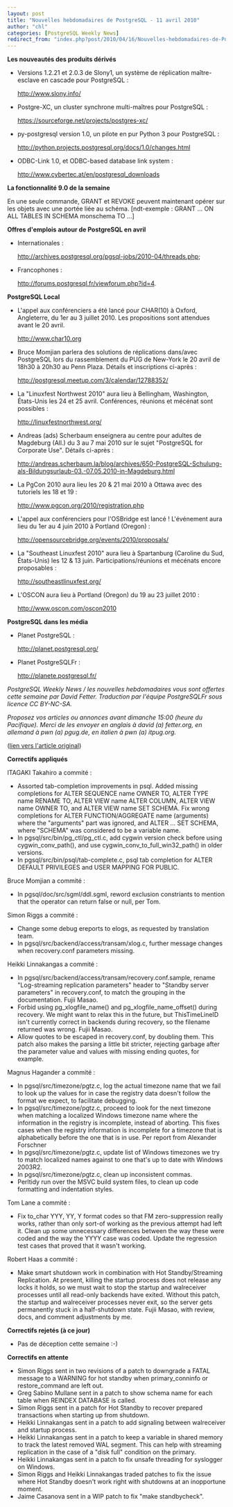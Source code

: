 ```yaml
---
layout: post
title: "Nouvelles hebdomadaires de PostgreSQL - 11 avril 2010"
author: "chl"
categories: [PostgreSQL Weekly News]
redirect_from: "index.php?post/2010/04/16/Nouvelles-hebdomadaires-de-PostgreSQL-11-avril-2010"
---
```



<p><strong>Les nouveaut&eacute;s des produits d&eacute;riv&eacute;s</strong></p>

<ul>

<li>Versions 1.2.21 et 2.0.3 de Slony1, un syst&egrave;me de r&eacute;plication ma&icirc;tre-esclave en cascade pour PostgreSQL&nbsp;: 

<a target="_blank" href="http://www.slony.info/">http://www.slony.info/</a></li>

<li>Postgre-XC, un cluster synchrone multi-ma&icirc;tres pour PostgreSQL&nbsp;: 

<a target="_blank" href="https://sourceforge.net/projects/postgres-xc/">https://sourceforge.net/projects/postgres-xc/</a></li>

<li>py-postgresql version 1.0, un pilote en pur Python 3 pour PostgreSQL&nbsp;: 

<a target="_blank" href="http://python.projects.postgresql.org/docs/1.0/changes.html">http://python.projects.postgresql.org/docs/1.0/changes.html</a></li>

<li>ODBC-Link 1.0, et ODBC-based database link system&nbsp;: 

<a target="_blank" href="http://www.cybertec.at/en/postgresql_downloads">http://www.cybertec.at/en/postgresql_downloads</a></li>

</ul>

<p><strong>La fonctionnalit&eacute; 9.0 de la semaine</strong></p>

<p>En une seule commande, GRANT et REVOKE peuvent maintenant op&eacute;rer sur les objets avec une port&eacute;e li&eacute;e au sch&eacute;ma. [ndt-exemple&nbsp;: GRANT ... ON ALL TABLES IN SCHEMA monschema TO ...]</p>

<p><strong>Offres d'emplois autour de PostgreSQL en avril</strong></p>

<ul>

<li>Internationales&nbsp;: 

<a target="_blank" href="http://archives.postgresql.org/pgsql-jobs/2010-04/threads.php">http://archives.postgresql.org/pgsql-jobs/2010-04/threads.php</a>;</li>

<li>Francophones&nbsp;: 

<a target="_blank" href="http://forums.postgresql.fr/viewforum.php?id=4">http://forums.postgresql.fr/viewforum.php?id=4</a>.</li>

</ul>

<p><strong>PostgreSQL Local</strong></p>

<ul>

<li>L'appel aux conf&eacute;renciers a &eacute;t&eacute; lanc&eacute; pour CHAR(10) &agrave; Oxford, Angleterre, du 1er au 3 juillet 2010. Les propositions sont attendues avant le 20 avril. 

<a target="_blank" href="http://www.char10.org">http://www.char10.org</a></li>

<li>Bruce Momjian parlera des solutions de r&eacute;plications dans/avec PostgreSQL lors du rassemblement du PUG de New-York le 20 avril de 18h30 &agrave; 20h30 au Penn Plaza. D&eacute;tails et inscriptions ci-apr&egrave;s&nbsp;: 

<a target="_blank" href="http://postgresql.meetup.com/3/calendar/12788352/">http://postgresql.meetup.com/3/calendar/12788352/</a></li>

<li>La "Linuxfest Northwest 2010" aura lieu &agrave; Bellingham, Washington, &Eacute;tats-Unis les 24 et 25 avril. Conf&eacute;rences, r&eacute;unions et m&eacute;c&eacute;nat sont possibles&nbsp;: 

<a target="_blank" href="http://linuxfestnorthwest.org/">http://linuxfestnorthwest.org/</a></li>

<li>Andreas (ads) Scherbaum enseignera au centre pour adultes de Magdeburg (All.) du 3 au 7 mai 2010 sur le sujet "PostgreSQL for Corporate Use". D&eacute;tails ci-apr&egrave;s&nbsp;: 

<a target="_blank" href="http://andreas.scherbaum.la/blog/archives/650-PostgreSQL-Schulung-als-Bildungsurlaub-03.-07.05.2010-in-Magdeburg.html">http://andreas.scherbaum.la/blog/archives/650-PostgreSQL-Schulung-als-Bildungsurlaub-03.-07.05.2010-in-Magdeburg.html</a></li>

<li>La PgCon 2010 aura lieu les 20 &amp; 21 mai 2010 &agrave; Ottawa avec des tutoriels les 18 et 19&nbsp;: 

<a target="_blank" href="http://www.pgcon.org/2010/registration.php">http://www.pgcon.org/2010/registration.php</a></li>

<li>L'appel aux conf&eacute;renciers pour l'OSBridge est lanc&eacute;&nbsp;! L'&eacute;v&eacute;nement aura lieu du 1er au 4 juin 2010 &agrave; Portland (Oregon)&nbsp;: 

<a target="_blank" href="http://opensourcebridge.org/events/2010/proposals/">http://opensourcebridge.org/events/2010/proposals/</a></li>

<li>La "Southeast Linuxfest 2010" aura lieu &agrave; Spartanburg (Caroline du Sud, &Eacute;tats-Unis) les 12 &amp; 13 juin. Participations/r&eacute;unions et m&eacute;c&eacute;nats encore proposables&nbsp;: 

<a target="_blank" href="http://southeastlinuxfest.org/">http://southeastlinuxfest.org/</a></li>

<li>L'OSCON aura lieu &agrave; Portland (Oregon) du 19 au 23 juillet 2010&nbsp;: 

<a target="_blank" href="http://www.oscon.com/oscon2010">http://www.oscon.com/oscon2010</a></li>

</ul>

<p><strong>PostgreSQL dans les m&eacute;dia</strong></p>

<ul>

<li>Planet PostgreSQL&nbsp;: 

<a target="_blank" href="http://planet.postgresql.org/">http://planet.postgresql.org/</a></li>

<li>Planet PostgreSQLFr&nbsp;: 

<a target="_blank" href="http://planete.postgresql.fr/">http://planete.postgresql.fr/</a></li>

</ul>

<p><i>PostgreSQL Weekly News / les nouvelles hebdomadaires vous sont offertes cette semaine par David Fetter. Traduction par l'&eacute;quipe PostgreSQLFr sous licence CC BY-NC-SA.</i></p>

<p><i>Proposez vos articles ou annonces avant dimanche 15:00 (heure du Pacifique). Merci de les envoyer en anglais &agrave; david (a) fetter.org, en allemand &agrave; pwn (a) pgug.de, en italien &agrave; pwn (a) itpug.org.</i></p>

<p>(<a target="_blank" href="http://www.postgresql.org/community/weeklynews/pwn20100411">lien vers l'article original</a>)</p>

<!--more-->


<p><strong>Correctifs appliqu&eacute;s</strong></p>

<p>ITAGAKI Takahiro a commit&eacute;&nbsp;:</p>

<ul>

<li>Assorted tab-completion improvements in psql. Added missing completions for ALTER SEQUENCE name OWNER TO, ALTER TYPE name RENAME TO, ALTER VIEW name ALTER COLUMN, ALTER VIEW name OWNER TO, and ALTER VIEW name SET SCHEMA. Fix wrong completions for ALTER FUNCTION/AGGREGATE name (arguments) where the "arguments" part was ignored, and ALTER ... SET SCHEMA, where "SCHEMA" was considered to be a variable name.</li>

<li>In pgsql/src/bin/pg_ctl/pg_ctl.c, add cygwin version check before using cygwin_conv_path(), and use cygwin_conv_to_full_win32_path() in older versions.</li>

<li>In pgsql/src/bin/psql/tab-complete.c, psql tab completion for ALTER DEFAULT PRIVILEGES and USER MAPPING FOR PUBLIC.</li>

</ul>

<p>Bruce Momjian a commit&eacute;&nbsp;:</p>

<ul>

<li>In pgsql/doc/src/sgml/ddl.sgml, reword exclusion constriants to mention that the operator can return false or null, per Tom.</li>

</ul>

<p>Simon Riggs a commit&eacute;&nbsp;:</p>

<ul>

<li>Change some debug ereports to elogs, as requested by translation team.</li>

<li>In pgsql/src/backend/access/transam/xlog.c, further message changes when recovery.conf parameters missing.</li>

</ul>

<p>Heikki Linnakangas a commit&eacute;&nbsp;:</p>

<ul>

<li>In pgsql/src/backend/access/transam/recovery.conf.sample, rename "Log-streaming replication parameters" header to "Standby server parameters" in recovery.conf, to match the grouping in the documentation. Fujii Masao.</li>

<li>Forbid using pg_xlogfile_name() and pg_xlogfile_name_offset() during recovery. We might want to relax this in the future, but ThisTimeLineID isn't currently correct in backends during recovery, so the filename returned was wrong. Fujii Masao.</li>

<li>Allow quotes to be escaped in recovery.conf, by doubling them. This patch also makes the parsing a little bit stricter, rejecting garbage after the parameter value and values with missing ending quotes, for example.</li>

</ul>

<p>Magnus Hagander a commit&eacute;&nbsp;:</p>

<ul>

<li>In pgsql/src/timezone/pgtz.c, log the actual timezone name that we fail to look up the values for in case the registry data doesn't follow the format we expect, to facilitate debugging.</li>

<li>In pgsql/src/timezone/pgtz.c, proceed to look for the next timezone when matching a localized Windows timezone name where the information in the registry is incomplete, instead of aborting. This fixes cases when the registry information is incomplete for a timezone that is alphabetically before the one that is in use. Per report from Alexander Forschner</li>

<li>In pgsql/src/timezone/pgtz.c, update list of Windows timezones we try to match localized names against to one that's up to date with Windows 2003R2.</li>

<li>In pgsql/src/timezone/pgtz.c, clean up inconsistent commas.</li>

<li>Perltidy run over the MSVC build system files, to clean up code formatting and indentation styles.</li>

</ul>

<p>Tom Lane a commit&eacute;&nbsp;:</p>

<ul>

<li>Fix to_char YYY, YY, Y format codes so that FM zero-suppression really works, rather than only sort-of working as the previous attempt had left it. Clean up some unnecessary differences between the way these were coded and the way the YYYY case was coded. Update the regression test cases that proved that it wasn't working.</li>

</ul>

<p>Robert Haas a commit&eacute;&nbsp;:</p>

<ul>

<li>Make smart shutdown work in combination with Hot Standby/Streaming Replication. At present, killing the startup process does not release any locks it holds, so we must wait to stop the startup and walreceiver processes until all read-only backends have exited. Without this patch, the startup and walreceiver processes never exit, so the server gets permanently stuck in a half-shutdown state. Fujii Masao, with review, docs, and comment adjustments by me.</li>

</ul>

<p><strong>Correctifs rejet&eacute;s (&agrave; ce jour)</strong></p>

<ul>

<li>Pas de d&eacute;ception cette semaine&nbsp;:-)</li>

</ul>

<p><strong>Correctifs en attente</strong></p>

<ul>

<li>Simon Riggs sent in two revisions of a patch to downgrade a FATAL message to a WARNING for hot standby when primary_conninfo or restore_command are left out.</li>

<li>Greg Sabino Mullane sent in a patch to show schema name for each table when REINDEX DATABASE is called.</li>

<li>Simon Riggs sent in a patch for Hot Standby to recover prepared transactions when starting up from shutdown.</li>

<li>Heikki Linnakangas sent in a patch to add signaling between walreceiver and startup process.</li>

<li>Heikki Linnakangas sent in a patch to keep a variable in shared memory to track the latest removed WAL segment. This can help with streaming replication in the case of a "disk full" condition on the primary.</li>

<li>Heikki Linnakangas sent in a patch to fix unsafe threading for syslogger on Windows.</li>

<li>Simon Riggs and Heikki Linnakangas traded patches to fix the issue where Hot Standby doesn't work right with shutdowns at an inopportune moment.</li>

<li>Jaime Casanova sent in a WIP patch to fix "make standbycheck".</li>

</ul>